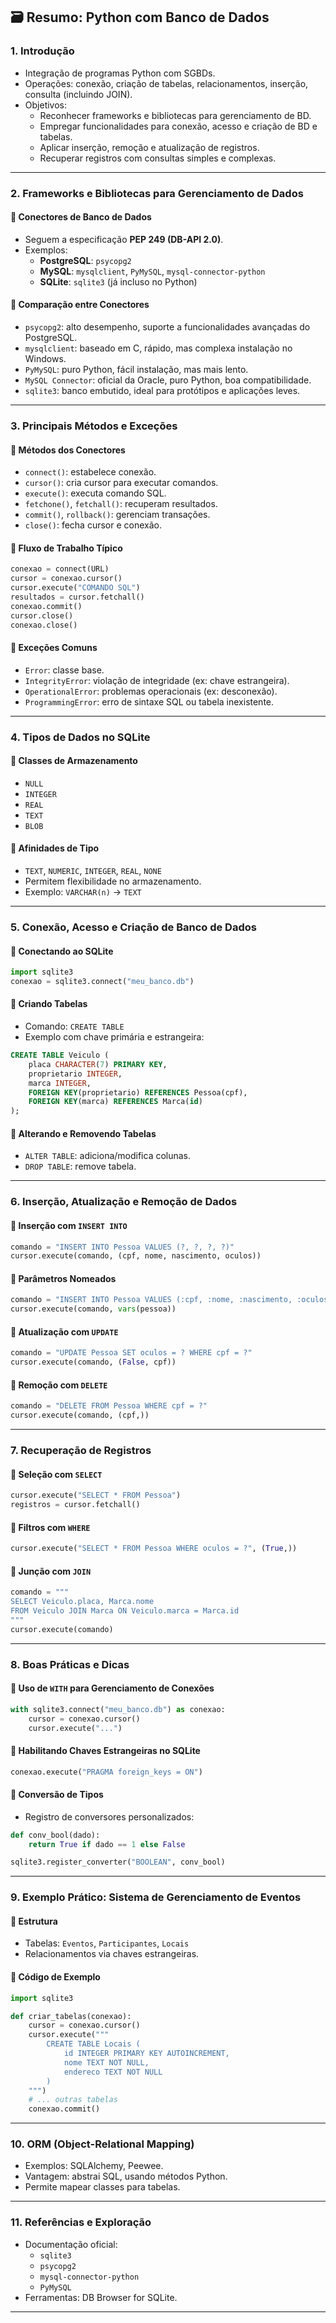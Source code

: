 ## 🗃️ Resumo: Python com Banco de Dados

### 1. Introdução
- Integração de programas Python com SGBDs.
- Operações: conexão, criação de tabelas, relacionamentos, inserção, consulta (incluindo JOIN).
- Objetivos:
  - Reconhecer frameworks e bibliotecas para gerenciamento de BD.
  - Empregar funcionalidades para conexão, acesso e criação de BD e tabelas.
  - Aplicar inserção, remoção e atualização de registros.
  - Recuperar registros com consultas simples e complexas.

---

### 2. Frameworks e Bibliotecas para Gerenciamento de Dados

#### 🔹 Conectores de Banco de Dados
- Seguem a especificação **PEP 249 (DB-API 2.0)**.
- Exemplos:
  - **PostgreSQL**: `psycopg2`
  - **MySQL**: `mysqlclient`, `PyMySQL`, `mysql-connector-python`
  - **SQLite**: `sqlite3` (já incluso no Python)

#### 🔹 Comparação entre Conectores
- `psycopg2`: alto desempenho, suporte a funcionalidades avançadas do PostgreSQL.
- `mysqlclient`: baseado em C, rápido, mas complexa instalação no Windows.
- `PyMySQL`: puro Python, fácil instalação, mas mais lento.
- `MySQL Connector`: oficial da Oracle, puro Python, boa compatibilidade.
- `sqlite3`: banco embutido, ideal para protótipos e aplicações leves.

---

### 3. Principais Métodos e Exceções

#### 🔹 Métodos dos Conectores
- `connect()`: estabelece conexão.
- `cursor()`: cria cursor para executar comandos.
- `execute()`: executa comando SQL.
- `fetchone()`, `fetchall()`: recuperam resultados.
- `commit()`, `rollback()`: gerenciam transações.
- `close()`: fecha cursor e conexão.

#### 🔹 Fluxo de Trabalho Típico
```python
conexao = connect(URL)
cursor = conexao.cursor()
cursor.execute("COMANDO SQL")
resultados = cursor.fetchall()
conexao.commit()
cursor.close()
conexao.close()
```

#### 🔹 Exceções Comuns
- `Error`: classe base.
- `IntegrityError`: violação de integridade (ex: chave estrangeira).
- `OperationalError`: problemas operacionais (ex: desconexão).
- `ProgrammingError`: erro de sintaxe SQL ou tabela inexistente.

---

### 4. Tipos de Dados no SQLite

#### 🔹 Classes de Armazenamento
- `NULL`
- `INTEGER`
- `REAL`
- `TEXT`
- `BLOB`

#### 🔹 Afinidades de Tipo
- `TEXT`, `NUMERIC`, `INTEGER`, `REAL`, `NONE`
- Permitem flexibilidade no armazenamento.
- Exemplo: `VARCHAR(n)` → `TEXT`

---

### 5. Conexão, Acesso e Criação de Banco de Dados

#### 🔹 Conectando ao SQLite
```python
import sqlite3
conexao = sqlite3.connect("meu_banco.db")
```

#### 🔹 Criando Tabelas
- Comando: `CREATE TABLE`
- Exemplo com chave primária e estrangeira:
```sql
CREATE TABLE Veiculo (
    placa CHARACTER(7) PRIMARY KEY,
    proprietario INTEGER,
    marca INTEGER,
    FOREIGN KEY(proprietario) REFERENCES Pessoa(cpf),
    FOREIGN KEY(marca) REFERENCES Marca(id)
);
```

#### 🔹 Alterando e Removendo Tabelas
- `ALTER TABLE`: adiciona/modifica colunas.
- `DROP TABLE`: remove tabela.

---

### 6. Inserção, Atualização e Remoção de Dados

#### 🔹 Inserção com `INSERT INTO`
```python
comando = "INSERT INTO Pessoa VALUES (?, ?, ?, ?)"
cursor.execute(comando, (cpf, nome, nascimento, oculos))
```

#### 🔹 Parâmetros Nomeados
```python
comando = "INSERT INTO Pessoa VALUES (:cpf, :nome, :nascimento, :oculos)"
cursor.execute(comando, vars(pessoa))
```

#### 🔹 Atualização com `UPDATE`
```python
comando = "UPDATE Pessoa SET oculos = ? WHERE cpf = ?"
cursor.execute(comando, (False, cpf))
```

#### 🔹 Remoção com `DELETE`
```python
comando = "DELETE FROM Pessoa WHERE cpf = ?"
cursor.execute(comando, (cpf,))
```

---

### 7. Recuperação de Registros

#### 🔹 Seleção com `SELECT`
```python
cursor.execute("SELECT * FROM Pessoa")
registros = cursor.fetchall()
```

#### 🔹 Filtros com `WHERE`
```python
cursor.execute("SELECT * FROM Pessoa WHERE oculos = ?", (True,))
```

#### 🔹 Junção com `JOIN`
```python
comando = """
SELECT Veiculo.placa, Marca.nome
FROM Veiculo JOIN Marca ON Veiculo.marca = Marca.id
"""
cursor.execute(comando)
```

---

### 8. Boas Práticas e Dicas

#### 🔹 Uso de `WITH` para Gerenciamento de Conexões
```python
with sqlite3.connect("meu_banco.db") as conexao:
    cursor = conexao.cursor()
    cursor.execute("...")
```

#### 🔹 Habilitando Chaves Estrangeiras no SQLite
```python
conexao.execute("PRAGMA foreign_keys = ON")
```

#### 🔹 Conversão de Tipos
- Registro de conversores personalizados:
```python
def conv_bool(dado):
    return True if dado == 1 else False

sqlite3.register_converter("BOOLEAN", conv_bool)
```

---

### 9. Exemplo Prático: Sistema de Gerenciamento de Eventos

#### 🔹 Estrutura
- Tabelas: `Eventos`, `Participantes`, `Locais`
- Relacionamentos via chaves estrangeiras.

#### 🔹 Código de Exemplo
```python
import sqlite3

def criar_tabelas(conexao):
    cursor = conexao.cursor()
    cursor.execute("""
        CREATE TABLE Locais (
            id INTEGER PRIMARY KEY AUTOINCREMENT,
            nome TEXT NOT NULL,
            endereco TEXT NOT NULL
        )
    """)
    # ... outras tabelas
    conexao.commit()
```

---

### 10. ORM (Object-Relational Mapping)
- Exemplos: SQLAlchemy, Peewee.
- Vantagem: abstrai SQL, usando métodos Python.
- Permite mapear classes para tabelas.

---

### 11. Referências e Exploração
- Documentação oficial:
  - `sqlite3`
  - `psycopg2`
  - `mysql-connector-python`
  - `PyMySQL`
- Ferramentas: DB Browser for SQLite.

---
